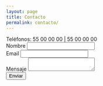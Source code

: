 ```yaml
---
layout: page
title: Contacto
permalink: contacto/
---
```


<section class="cards">
<div class="halfcard">
Teléfonos: 55 00 00 00 | 55 00 00 00

<form action="https://formspree.io/{{ site.email }}" method="POST">
    <label for="name">Nombre</label>
      <input type="text" name="name"><br>
    <label for="name">Email</label>
      <input type="email" name="_replyto"><br>
    <label for="message">Mensaje</label>
      <textarea type="text" name="message"></textarea><br>
    <input class="submitbutton" type="submit" value="Enviar">
</form>

</div>
<div class="halfcard">
<div id="map"></div>
</div>
</section>

<script>
      function initMap() {
        var locCastellanos  = new google.maps.LatLng(19.372528, -99.175753);
        var locCastellanosOptions = {
          zoom: 16,
          center: locCastellanos,
          scrollwheel: false
        };
        var mapCastellanos = new google.maps.Map(document.getElementById("map"), locCastellanosOptions);
        var iconCastellanos = {
             url: '/img/marker.svg',
             size: new google.maps.Size(30,120),
             origin: new google.maps.Point(10,0),
             anchor: new google.maps.Point(10,75)
       };
        var locCastellanosMarker = new google.maps.Marker({
          position: locCastellanos,
          map: mapCastellanos,
          title: "Castellanos & Asociados",
          // animation: google.maps.Animation.DROP,
          icon: iconCastellanos
        });
        locCastellanosMarker.addListener('click', toggleBounce);
        function toggleBounce() {
          if (locCastellanosMarker.getAnimation() !== null) {
            locCastellanosMarker.setAnimation(null);
          } else {
            locCastellanosMarker.setAnimation(google.maps.Animation.BOUNCE);
          }
        }
      }
    </script>

<script async defer
    src="https://maps.googleapis.com/maps/api/js?key=AIzaSyCLQc8Mu-fjVVgkBV77SKMaYiGJV0jaRQw&callback=initMap">
</script>
